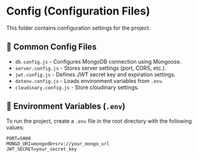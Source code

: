 # Config (Configuration Files)
This folder contains configuration settings for the project.

## 📌 Common Config Files
- `db.config.js` - Configures MongoDB connection using Mongoose.
- `server.config.js` - Stores server settings (port, CORS, etc.).
- `jwt.config.js` - Defines JWT secret key and expiration settings.
- `dotenv.config.js` - Loads environment variables from `.env`.
- `cloudinary.config.js` - Store cloudinary settings.

## 🔹 Environment Variables (`.env`)
To run the project, create a `.env` file in the root directory with the following values:
```env
PORT=5000
MONGO_URI=mongodb+srv://your_mongo_url
JWT_SECRET=your_secret_key

